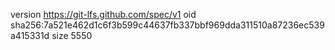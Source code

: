 version https://git-lfs.github.com/spec/v1
oid sha256:7a521e462d1c6f3b599c44637fb337bbf969dda311510a87236ec539a415331d
size 5550
